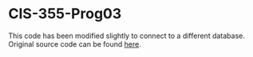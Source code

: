 # CIS-355-Prog03
This code has been modified slightly to connect to a different database.
Original source code can be found <a href= https://github.com/cis355/PhpProject1>here</a>.